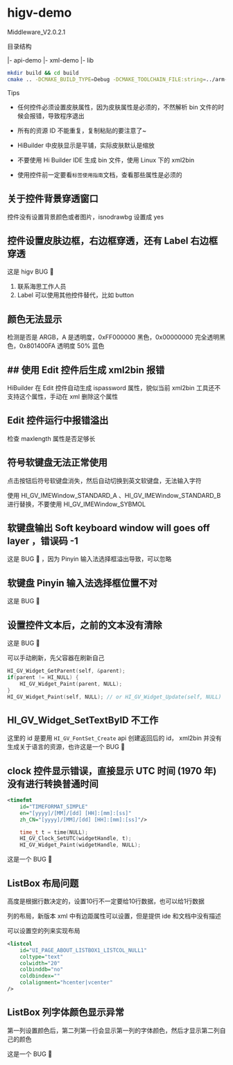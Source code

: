 # higv-demo

Middleware_V2.0.2.1

目录结构

|- api-demo
|- xml-demo
|- lib

``` bash
mkdir build && cd build
cmake .. -DCMAKE_BUILD_TYPE=Debug -DCMAKE_TOOLCHAIN_FILE:string=../arm-linux.cmake && make
```

Tips

- 任何控件必须设置皮肤属性，因为皮肤属性是必须的，不然解析 bin 文件的时候会报错，导致程序退出

- 所有的资源 ID 不能重复，复制粘贴的要注意了~

- HiBuilder 中皮肤显示是平铺，实际皮肤默认是缩放

- 不要使用 Hi Builder IDE 生成 bin 文件，使用 Linux 下的 xml2bin

- 使用控件前一定要看`标签使用指南`文档，查看那些属性是必须的

## 关于控件背景穿透窗口

控件没有设置背景颜色或者图片，isnodrawbg 设置成 yes

## 控件设置皮肤边框，右边框穿透，还有 Label 右边框穿透

这是 higv BUG 🐛

1. 联系海思工作人员
2. Label 可以使用其他控件替代，比如 button

## 颜色无法显示

检测是否是 ARGB，A 是透明度，0xFF000000 黑色，0x00000000 完全透明黑色，0x801400FA 透明度 50% 蓝色

## ## 使用 Edit 控件后生成 xml2bin 报错

HiBuilder 在 Edit 控件自动生成 ispassword 属性，貌似当前 xml2bin 工具还不支持这个属性，手动在 xml 删除这个属性

## Edit 控件运行中报错溢出

检查 maxlength 属性是否足够长

## 符号软键盘无法正常使用

点击按钮后符号软键盘消失，然后自动切换到英文软键盘，无法输入字符

使用 HI_GV_IMEWindow_STANDARD_A 、HI_GV_IMEWindow_STANDARD_B 进行替换，不要使用 HI_GV_IMEWindow_SYBMOL

## 软键盘输出 Soft keyboard window will goes off layer ，错误码 -1

这是 BUG 🐛 ，因为 Pinyin 输入法选择框溢出导致，可以忽略

## 软键盘 Pinyin 输入法选择框位置不对

这是 BUG 🐛

## 设置控件文本后，之前的文本没有清除

这是 BUG 🐛

可以手动刷新，先父容器在刷新自己

``` c++
HI_GV_Widget_GetParent(self, &parent);
if(parent != HI_NULL) {
    HI_GV_Widget_Paint(parent, NULL);
}
HI_GV_Widget_Paint(self, NULL); // or HI_GV_Widget_Update(self, NULL)
```

## HI_GV_Widget_SetTextByID 不工作

这里的 id 是要用 `HI_GV_FontSet_Create` api 创建返回后的 id，
xml2bin 并没有生成关于语言的资源，也许这是一个 BUG 🐛

## clock 控件显示错误，直接显示 UTC 时间 (1970 年)  没有进行转换普通时间

``` xml
<timefmt
	id="TIMEFORMAT_SIMPLE"
	en="[yyyy]/[MM]/[dd] [HH]:[mm]:[ss]"
	zh_CN="[yyyy]/[MM]/[dd] [HH]:[mm]:[ss]"/>
```

``` c++
    time_t t = time(NULL);
    HI_GV_Clock_SetUTC(widgetHandle, t);
    HI_GV_Widget_Paint(widgetHandle, NULL);
```

这是一个 BUG 🐛

## ListBox 布局问题

高度是根据行数决定的，设置10行不一定要给10行数据，也可以给1行数据

列的布局，新版本 xml 中有边距属性可以设置，但是提供 ide 和文档中没有描述

可以设置空的列来实现布局

``` xml
<listcol
    id="UI_PAGE_ABOUT_LISTBOX1_LISTCOL_NULL1"
    coltype="text"
    colwidth="20"
    colbinddb="no"
    coldbindex=""
    colalignment="hcenter|vcenter"
/>
```

## ListBox 列字体颜色显示异常

第一列设置颜色后，第二列第一行会显示第一列的字体颜色，然后才显示第二列自己的颜色

这是一个 BUG 🐛

